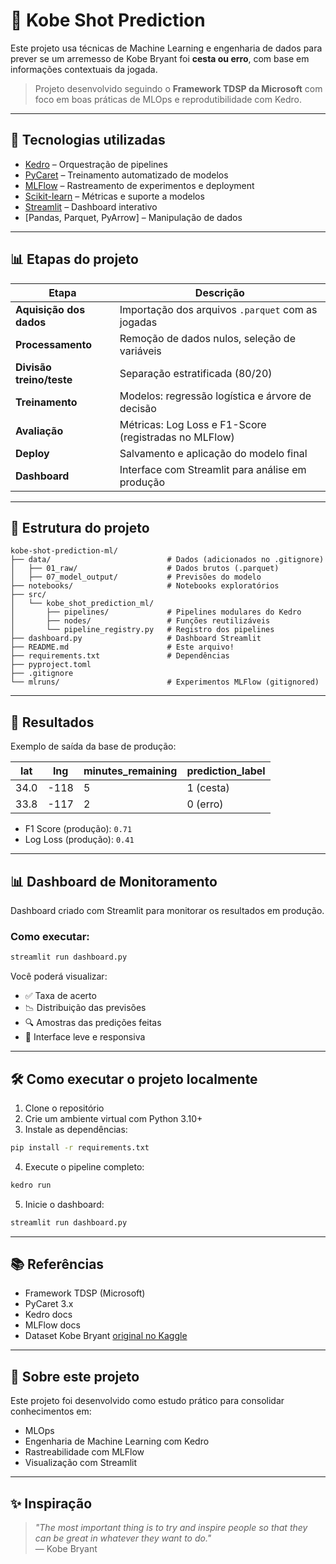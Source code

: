 # 🏀 Kobe Shot Prediction

Este projeto usa técnicas de Machine Learning e engenharia de dados para prever se um arremesso de Kobe Bryant foi **cesta ou erro**, com base em informações contextuais da jogada.

> Projeto desenvolvido seguindo o **Framework TDSP da Microsoft** com foco em boas práticas de MLOps e reprodutibilidade com Kedro.

---

## 🚀 Tecnologias utilizadas

- [Kedro](https://kedro.readthedocs.io/en/stable/) – Orquestração de pipelines
- [PyCaret](https://pycaret.org/) – Treinamento automatizado de modelos
- [MLFlow](https://mlflow.org/) – Rastreamento de experimentos e deployment
- [Scikit-learn](https://scikit-learn.org/) – Métricas e suporte a modelos
- [Streamlit](https://streamlit.io/) – Dashboard interativo
- [Pandas, Parquet, PyArrow] – Manipulação de dados

---

## 📊 Etapas do projeto

| Etapa                          | Descrição |
|-------------------------------|-----------|
| **Aquisição dos dados**       | Importação dos arquivos `.parquet` com as jogadas |
| **Processamento**             | Remoção de dados nulos, seleção de variáveis |
| **Divisão treino/teste**      | Separação estratificada (80/20) |
| **Treinamento**               | Modelos: regressão logística e árvore de decisão |
| **Avaliação**                 | Métricas: Log Loss e F1-Score (registradas no MLFlow) |
| **Deploy**                    | Salvamento e aplicação do modelo final |
| **Dashboard**                 | Interface com Streamlit para análise em produção |

---

## 📁 Estrutura do projeto

```
kobe-shot-prediction-ml/
├── data/                          # Dados (adicionados no .gitignore)
│   ├── 01_raw/                    # Dados brutos (.parquet)
│   ├── 07_model_output/           # Previsões do modelo
├── notebooks/                     # Notebooks exploratórios
├── src/
│   └── kobe_shot_prediction_ml/
│       ├── pipelines/             # Pipelines modulares do Kedro
│       ├── nodes/                 # Funções reutilizáveis
│       └── pipeline_registry.py   # Registro dos pipelines
├── dashboard.py                   # Dashboard Streamlit
├── README.md                      # Este arquivo!
├── requirements.txt               # Dependências
├── pyproject.toml
├── .gitignore
└── mlruns/                        # Experimentos MLFlow (gitignored)
```

---

## 🧪 Resultados

Exemplo de saída da base de produção:

| lat   | lng   | minutes_remaining | prediction_label |
|-------|-------|-------------------|------------------|
| 34.0  | -118  | 5                 | 1 (cesta)        |
| 33.8  | -117  | 2                 | 0 (erro)         |

- F1 Score (produção): `0.71`
- Log Loss (produção): `0.41`

---

## 📊 Dashboard de Monitoramento

Dashboard criado com Streamlit para monitorar os resultados em produção.

### Como executar:

```bash
streamlit run dashboard.py
```

Você poderá visualizar:

- ✅ Taxa de acerto
- 📉 Distribuição das previsões
- 🔍 Amostras das predições feitas
- 🧠 Interface leve e responsiva

---

## 🛠️ Como executar o projeto localmente

1. Clone o repositório
2. Crie um ambiente virtual com Python 3.10+
3. Instale as dependências:

```bash
pip install -r requirements.txt
```

4. Execute o pipeline completo:

```bash
kedro run
```

5. Inicie o dashboard:

```bash
streamlit run dashboard.py
```

---

## 📚 Referências

- Framework TDSP (Microsoft)
- PyCaret 3.x
- Kedro docs
- MLFlow docs
- Dataset Kobe Bryant [original no Kaggle](https://www.kaggle.com/datasets/kobe24/kobe-bryant-shot-selection)

---

## 💼 Sobre este projeto

Este projeto foi desenvolvido como estudo prático para consolidar conhecimentos em:

- MLOps
- Engenharia de Machine Learning com Kedro
- Rastreabilidade com MLFlow
- Visualização com Streamlit

---

## ✨ Inspiração

> *"The most important thing is to try and inspire people so that they can be great in whatever they want to do."*  
> — Kobe Bryant

